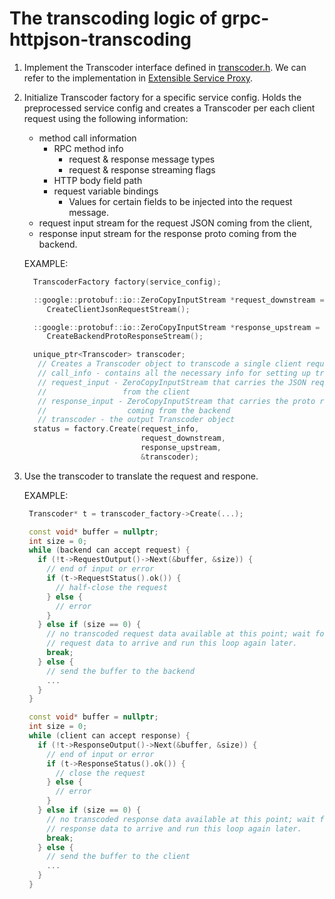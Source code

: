 # The transcoding logic of grpc-httpjson-transcoding

1. Implement the Transcoder interface defined in [transcoder.h](https://github.com/grpc-ecosystem/grpc-httpjson-transcoding/blob/master/src/include/grpc_transcoding/transcoder.h). We can refer to the implementation in [Extensible Service Proxy](https://github.com/cloudendpoints/esp/blob/master/src/grpc/transcoding/transcoder_factory.cc#L61).

2. Initialize Transcoder factory for a specific service config. Holds the preprocessed service config and creates a Transcoder per each client request using the following information:
   - method call information
     - RPC method info
       - request & response message types
       - request & response streaming flags
     - HTTP body field path
     - request variable bindings
       - Values for certain fields to be injected into the request message.
   - request input stream for the request JSON coming from the client,
   - response input stream for the response proto coming from the backend.
  
   EXAMPLE:
   ```cpp
     TranscoderFactory factory(service_config);

     ::google::protobuf::io::ZeroCopyInputStream *request_downstream =
        CreateClientJsonRequestStream();

     ::google::protobuf::io::ZeroCopyInputStream *response_upstream =
        CreateBackendProtoResponseStream();

     unique_ptr<Transcoder> transcoder;
      // Creates a Transcoder object to transcode a single client request
      // call_info - contains all the necessary info for setting up transcoding
      // request_input - ZeroCopyInputStream that carries the JSON request coming
      //                 from the client
      // response_input - ZeroCopyInputStream that carries the proto response
      //                  coming from the backend
      // transcoder - the output Transcoder object
     status = factory.Create(request_info,
                             request_downstream,
                             response_upstream,
                             &transcoder);
   ```
   
3. Use the transcoder to translate the request and respone.

   EXAMPLE:
   ```cpp
    Transcoder* t = transcoder_factory->Create(...);

    const void* buffer = nullptr;
    int size = 0;
    while (backend can accept request) {
      if (!t->RequestOutput()->Next(&buffer, &size)) {
        // end of input or error
        if (t->RequestStatus().ok()) {
          // half-close the request
        } else {
          // error
        }
      } else if (size == 0) {
        // no transcoded request data available at this point; wait for more
        // request data to arrive and run this loop again later.
        break;
      } else {
        // send the buffer to the backend
        ...
      }
    }

    const void* buffer = nullptr;
    int size = 0;
    while (client can accept response) {
      if (!t->ResponseOutput()->Next(&buffer, &size)) {
        // end of input or error
        if (t->ResponseStatus().ok()) {
          // close the request
        } else {
          // error
        }
      } else if (size == 0) {
        // no transcoded response data available at this point; wait for more
        // response data to arrive and run this loop again later.
        break;
      } else {
        // send the buffer to the client
        ...
      }
    }
   ```
